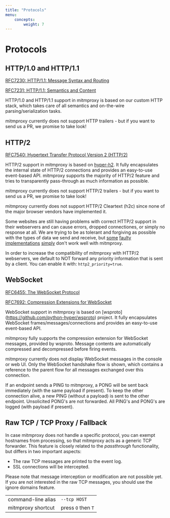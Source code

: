 ```yaml
---
title: "Protocols"
menu:
    concepts:
        weight: 7
---
```


# Protocols

## HTTP/1.0 and HTTP/1.1

[RFC7230: HTTP/1.1: Message Syntax and Routing](http://tools.ietf.org/html/rfc7230)

[RFC7231: HTTP/1.1: Semantics and Content](http://tools.ietf.org/html/rfc7231)

HTTP/1.0 and HTTP/1.1 support in mitmproxy is based on our custom HTTP stack,
which takes care of all semantics and on-the-wire parsing/serialization tasks.

mitmproxy currently does not support HTTP trailers - but if you want to send
us a PR, we promise to take look!

## HTTP/2

[RFC7540: Hypertext Transfer Protocol Version 2 (HTTP/2)](http://tools.ietf.org/html/rfc7540>)

HTTP/2 support in mitmproxy is based on
[hyper-h2](https://github.com/python-hyper/hyper-h2). It fully encapsulates the
internal state of HTTP/2 connections and provides an easy-to-use event-based
API. mitmproxy supports the majority of HTTP/2 feature and tries to
transparently pass-through as much information as possible.

mitmproxy currently does not support HTTP/2 trailers - but if you want to send
us a PR, we promise to take look!

mitmproxy currently does not support HTTP/2 Cleartext (h2c) since none of the
major browser vendors have implemented it.

Some websites are still having problems with correct HTTP/2 support in their
webservers and can cause errors, dropped connectiones, or simply no response at
all. We are trying to be as tolerant and forgiving as possible with the types of
data we send and receive, but
[some](https://github.com/mitmproxy/mitmproxy/issues/1745)
[faulty](https://github.com/mitmproxy/mitmproxy/issues/2823)
[implementations](https://github.com/mitmproxy/mitmproxy/issues/1824)
[simply](https://github.com/mitmproxy/mitmproxy/issues/1891) don't work well
with mitmproxy.

In order to increase the compatibility of mitmproxy with HTTP/2 webservers, we
default to NOT forward any priority information that is sent by a client. You
can enable it with: `http2_priority=true`.

## WebSocket

[RFC6455: The WebSocket Protocol](http://tools.ietf.org/html/rfc6455)

[RFC7692: Compression Extensions for WebSocket](http://tools.ietf.org/html/rfc7692)

WebSocket support in mitmproxy is based on [wsproto]
(https://github.com/python-hyper/wsproto) project. It fully encapsulates
WebSocket frames/messages/connections and provides an easy-to-use event-based
API.

mitmproxy fully supports the compression extension for WebSocket messages,
provided by wsproto. Message contents are automatically compressed and
decompressed before firing events.

mitmproxy currently does not display WebSocket messages in the console or web
UI. Only the WebSocket handshake flow is shown, which contains a reference to
the parent flow for all messages exchanged over this connection.

If an endpoint sends a PING to mitmproxy, a PONG will be sent back immediately
(with the same payload if present). To keep the other connection alive, a new
PING (without a payload) is sent to the other endpoint. Unsolicited PONG's are
not forwarded. All PING's and PONG's are logged (with payload if present).

## Raw TCP / TCP Proxy / Fallback

In case mitmproxy does not handle a specific protocol, you can exempt
hostnames from processing, so that mitmproxy acts as a generic TCP forwarder.
This feature is closely related to the *passthrough* functionality,
but differs in two important aspects:

  * The raw TCP messages are printed to the event log.
  * SSL connections will be intercepted.

Please note that message interception or modification are not possible yet. If
you are not interested in the raw TCP messages, you should use the ignore
domains feature.

|                    |                    |
| ------------------ | ------------------ |
| command-line alias | `--tcp HOST`       |
| mitmproxy shortcut | press `O` then `T` |
